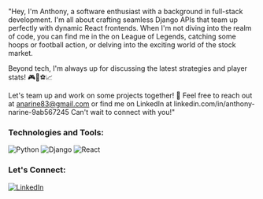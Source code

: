 "Hey, I'm Anthony, a software enthusiast with a background in full-stack development. I'm all about crafting seamless Django APIs that team up perfectly with dynamic React frontends. When I'm not diving into the realm of code, you can find me in the on League of Legends, catching some hoops or football action, or delving into the exciting world of the stock market.

Beyond tech, I'm always up for discussing the latest strategies and player stats! 🎮🏀⚽📈

Let's team up and work on some projects together! 🚀 Feel free to reach out at anarine83@gmail.com or find me on LinkedIn at linkedin.com/in/anthony-narine-9ab567245  Can't wait to connect with you!"

### Technologies and Tools:

![Python](https://img.shields.io/badge/-Python-3776AB?style=flat-square&logo=python&logoColor=white)
![Django](https://img.shields.io/badge/-Django-092E20?style=flat-square&logo=django&logoColor=white)
![React](https://img.shields.io/badge/-React-61DAFB?style=flat-square&logo=react&logoColor=black)

### Let's Connect:
[![LinkedIn](https://img.shields.io/badge/-LinkedIn-0077B5?style=flat-square&logo=linkedin&logoColor=white)](https://www.linkedin.com/in/anthonynarine)



<!---
anthonynarine/anthonynarine is a ✨ special ✨ repository because its `README.md` (this file) appears on your GitHub profile.
You can click the Preview link to take a look at your changes.
--->
